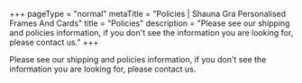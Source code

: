 +++
pageType = "normal"
metaTitle = "Policies | Shauna Gra Personalised Frames And Cards"
title = "Policies"
description = "Please see our shipping and policies information, if you don't see the information you are looking for, please contact us."
+++

Please see our shipping and policies information, if you don't see the information you are looking for, please contact us.
